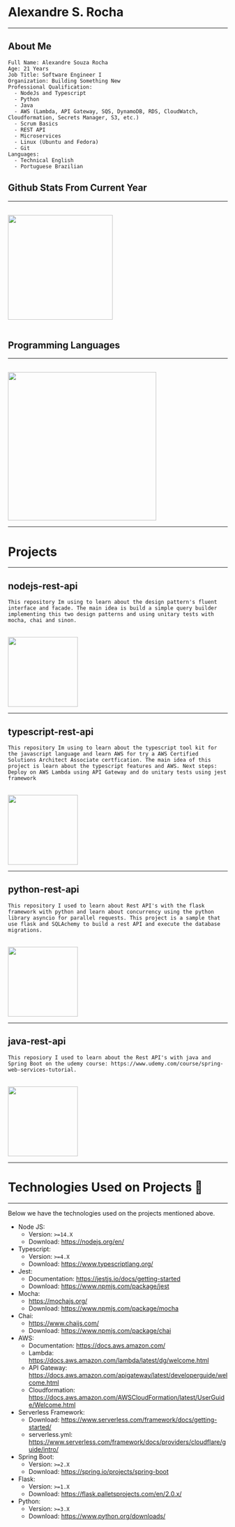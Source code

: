 # Alexandre S. Rocha
***
## <b>About Me</b>
```text
Full Name: Alexandre Souza Rocha
Age: 21 Years
Job Title: Software Engineer I
Organization: Building Something New
Professional Qualification:
  - NodeJs and Typescript
  - Python
  - Java
  - AWS (Lambda, API Gateway, SQS, DynamoDB, RDS, CloudWatch, Cloudformation, Secrets Manager, S3, etc.)
  - Scrum Basics
  - REST API
  - Microservices
  - Linux (Ubuntu and Fedora)
  - Git
Languages:
  - Technical English
  - Portuguese Brazilian
```
## <b>Github Stats From Current Year</b>
***
<br/>
<div> 
  <img height="240em" src="https://github-readme-stats.vercel.app/api?username=AlexandreSouzaRocha&show_icons=true&theme=dracula&include_all_commits=false&count_private=true&custom_title=Github Stats" />
</div>
<br/>

## <b>Programming Languages</b>
***
<br/>
<div>
  <img height="340em" src="https://github-readme-stats.vercel.app/api/top-langs/?username=AlexandreSouzaRocha&lang_count=10&layout=default&theme=dracula" />
</div>

***


# <b>Projects</b>
***

## <b>nodejs-rest-api</b>

```text
This repository Im using to learn about the design pattern's fluent interface and facade. The main idea is build a simple query builder implementing this two design patterns and using unitary tests with mocha, chai and sinon.
```
<br/>
<div>
  <a href="https://github.com/AlexandreSouzaRocha/nodejs-rest-api">
    <img height="160em" src="https://github-readme-stats.vercel.app/api/pin/?username=AlexandreSouzaRocha&repo=nodejs-rest-api&theme=dracula&show_owner=true" >
  </a>
</div>

***

## <b>typescript-rest-api</b>

```text
This repository Im using to learn about the typescript tool kit for the javascript language and learn AWS for try a AWS Certified Solutions Architect Associate certfication. The main idea of this project is learn about the typescript features and AWS. Next steps: Deploy on AWS Lambda using API Gateway and do unitary tests using jest framework
```
<br/>
<div>
  <a href="https://github.com/AlexandreSouzaRocha/typescript-rest-api">
    <img height="160em" src="https://github-readme-stats.vercel.app/api/pin/?username=AlexandreSouzaRocha&repo=typescript-rest-api&theme=dracula&show_owner=true" >
  </a>
</div>

***

## <b>python-rest-api</b>

```text
This repository I used to learn about Rest API's with the flask framework with python and learn about concurrency using the python library asyncio for parallel requests. This project is a sample that use flask and SQLAchemy to build a rest API and execute the database migrations.
```
<br/>
<div>
  <a href="https://github.com/AlexandreSouzaRocha/python-rest-api">
    <img height="160em" src="https://github-readme-stats.vercel.app/api/pin/?username=AlexandreSouzaRocha&repo=python-rest-api&theme=dracula&show_owner=true" >
  </a>
</div>

***

## <b>java-rest-api</b>

```text
This reposiory I used to learn about the Rest API's with java and Spring Boot on the udemy course: https://www.udemy.com/course/spring-web-services-tutorial.
```
<br/>
<div>
  <a href="https://github.com/AlexandreSouzaRocha/java-rest-api">
    <img height="160em" src="https://github-readme-stats.vercel.app/api/pin/?username=AlexandreSouzaRocha&repo=java-rest-api&theme=react&show_owner=true" >
  </a>
</div>

***

# <b>Technologies Used on Projects</b> :rocket:
***
Below we have the technologies used on the projects mentioned above.

<!--ts-->

-   Node JS:
    -   Version: `>=14.X`
    -   Download: https://nodejs.org/en/
-   Typescript:
    -   Version: `>=4.X`
    -   Download: https://www.typescriptlang.org/
-   Jest:
    -   Documentation: https://jestjs.io/docs/getting-started
    -   Download: https://www.npmjs.com/package/jest
-   Mocha:
    -   https://mochajs.org/
    -   Download: https://www.npmjs.com/package/mocha
-   Chai:
    -   https://www.chaijs.com/
    -   Download: https://www.npmjs.com/package/chai
-   AWS:
    -  Documentation: https://docs.aws.amazon.com/
    - Lambda: https://docs.aws.amazon.com/lambda/latest/dg/welcome.html
    - API Gateway: https://docs.aws.amazon.com/apigateway/latest/developerguide/welcome.html
    - Cloudformation: https://docs.aws.amazon.com/AWSCloudFormation/latest/UserGuide/Welcome.html
-   Serverless Framework:
    - Download: https://www.serverless.com/framework/docs/getting-started/
    - serverless.yml: https://www.serverless.com/framework/docs/providers/cloudflare/guide/intro/
-   Spring Boot:
    - Version: `>=2.X`
    - Download: https://spring.io/projects/spring-boot
- Flask:
    - Version: `>=1.X`
    - Download: https://flask.palletsprojects.com/en/2.0.x/
- Python:
    - Version: `>=3.X`
    - Download: https://www.python.org/downloads/
<!--te-->